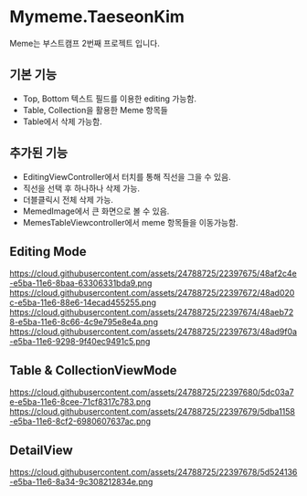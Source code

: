 # Mymeme.TaeseonKim
Meme는 부스트캠프 2번째 프로젝트 입니다.
## 기본 기능
+ Top, Bottom 텍스트 필드를 이용한 editing 가능함.
+ Table, Collection을 활용한 Meme 항목들
+ Table에서 삭제 가능함.

## 추가된 기능
+ EditingViewController에서 터치를 통해 직선을 그을 수 있음.
+ 직선을 선택 후 하나하나 삭제 가능.
+ 더블클릭시 전체 삭제 가능.
+ MemedImage에서 큰 화면으로 볼 수 있음.
+ MemesTableViewcontroller에서 meme 항목들을 이동가능함.
## Editing Mode
https://cloud.githubusercontent.com/assets/24788725/22397675/48af2c4e-e5ba-11e6-8baa-63306331bda9.png
https://cloud.githubusercontent.com/assets/24788725/22397672/48ad020c-e5ba-11e6-88e6-14ecad455255.png
https://cloud.githubusercontent.com/assets/24788725/22397674/48aeb728-e5ba-11e6-8c66-4c9e795e8e4a.png
https://cloud.githubusercontent.com/assets/24788725/22397673/48ad9f0a-e5ba-11e6-9298-9f40ec9491c5.png

## Table & CollectionViewMode
https://cloud.githubusercontent.com/assets/24788725/22397680/5dc03a7e-e5ba-11e6-8cee-71cf8317c783.png
https://cloud.githubusercontent.com/assets/24788725/22397679/5dba1158-e5ba-11e6-8cf2-6980607637ac.png

## DetailView
https://cloud.githubusercontent.com/assets/24788725/22397678/5d524136-e5ba-11e6-8a34-9c308212834e.png
